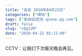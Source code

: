 ```yaml
---
title: "说说 2010年04月22日"
categories: ["嘀咕"]
tags: ["来自QQ空间 qzone.qq.com"]
draft: false
slug: "cQg12M"
date: "2010-04-22 02:11:06"
---
```


CCTV：让我们下次赈灾晚会再见。
